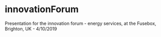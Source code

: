 # innovationForum
Presentation for the innovation forum - energy services, at the Fusebox, Brighton, UK - 4/10/2019
